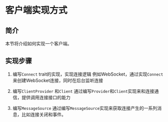 # 客户端实现方式

## 简介

本节将介绍如何实现一个客户端。

## 实现步骤

1. 编写`Connect` trait的实现，实现连接逻辑
    例如WebSocket，通过实现`Connect` 来创建WebSocket连接，同时在后台监听连接

2. 编写`ClientProvider` 和`Client`
    通过编写`Provider`和`Client`实现来和连接通信，提供调用连接接口的能力

3. 编写`MessageSource`
    通过编写`MessageSource`实现来获取连接产生的一系列消息，比如连接关闭和事件。


